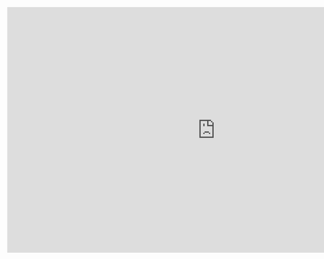 <iframe src="https://docs.google.com/presentation/d/e/2PACX-1vRHaSQ0UEsfu5CG7javLobmVyy9PqmiK6T0Ec_RWMsXP7o6XHjnyaOderkdV1BBlv-TR7s6XucIXEsF/embed?start=false&loop=false&delayms=3000" frameborder="0" width="960" height="569" allowfullscreen="true" mozallowfullscreen="true" webkitallowfullscreen="true"></iframe>